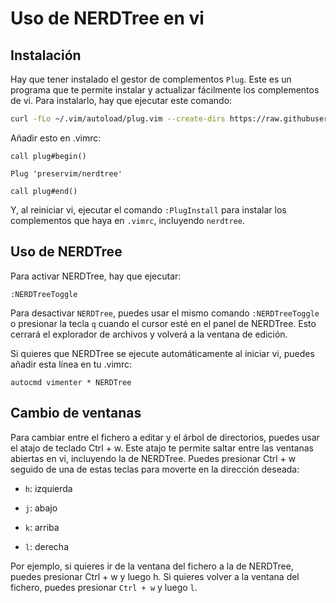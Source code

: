 # Uso de NERDTree en vi

## Instalación

Hay que tener instalado el gestor de complementos `Plug`. Este es un programa que te permite instalar y actualizar fácilmente los complementos de vi. Para instalarlo, hay que ejecutar este comando:

``` sh
curl -fLo ~/.vim/autoload/plug.vim --create-dirs https://raw.githubusercontent.com/junegunn/vim-plug/master/plug.vim
```

Añadir esto en .vimrc:

```
call plug#begin()

Plug 'preservim/nerdtree'

call plug#end()
```

Y, al reiniciar vi, ejecutar el comando `:PlugInstall` para instalar los complementos que haya en `.vimrc`, incluyendo `nerdtree`.

## Uso de NERDTree

Para activar NERDTree, hay que ejecutar:

```
:NERDTreeToggle
```

Para desactivar `NERDTree`, puedes usar el mismo comando `:NERDTreeToggle` o presionar la tecla `q` cuando el cursor esté en el panel de NERDTree. Esto cerrará el explorador de archivos y volverá a la ventana de edición.

Si quieres que NERDTree se ejecute automáticamente al iniciar vi, puedes añadir esta línea en tu .vimrc:

```
autocmd vimenter * NERDTree
```

## Cambio de ventanas

Para cambiar entre el fichero a editar y el árbol de directorios, puedes usar el atajo de teclado Ctrl + w. Este atajo te permite saltar entre las ventanas abiertas en vi, incluyendo la de NERDTree. Puedes presionar Ctrl + w seguido de una de estas teclas para moverte en la dirección deseada:

- `h`: izquierda

- `j`: abajo

- `k`: arriba

- `l`: derecha

Por ejemplo, si quieres ir de la ventana del fichero a la de NERDTree, puedes presionar Ctrl + w y luego h. Si quieres volver a la ventana del fichero, puedes presionar `Ctrl + w` y luego `l`.
